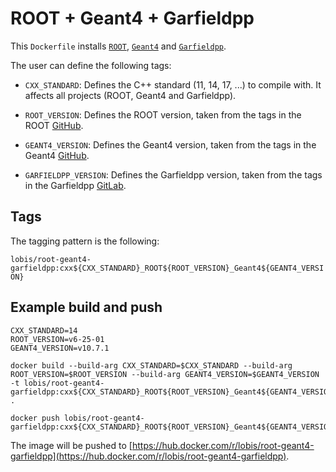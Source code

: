# ROOT + Geant4 + Garfieldpp

This `Dockerfile` installs [`ROOT`](https://github.com/root-project/root), [`Geant4`](https://github.com/Geant4/geant4) and [`Garfieldpp`](https://gitlab.cern.ch/garfield/garfieldpp).

The user can define the following tags:

* `CXX_STANDARD`: Defines the C++ standard (11, 14, 17, ...) to compile with. It affects all projects (ROOT, Geant4 and Garfieldpp).
  
* `ROOT_VERSION`: Defines the ROOT version, taken from the tags in the ROOT [GitHub](https://github.com/root-project/root).
  
* `GEANT4_VERSION`: Defines the Geant4 version, taken from the tags in the Geant4 [GitHub](https://github.com/Geant4/geant4).

* `GARFIELDPP_VERSION`: Defines the Garfieldpp version, taken from the tags in the Garfieldpp [GitLab](https://gitlab.cern.ch/garfield/garfieldpp).

## Tags

The tagging pattern is the following:

`lobis/root-geant4-garfieldpp:cxx${CXX_STANDARD}_ROOT${ROOT_VERSION}_Geant4${GEANT4_VERSION}`

## Example build and push

```
CXX_STANDARD=14
ROOT_VERSION=v6-25-01
GEANT4_VERSION=v10.7.1

docker build --build-arg CXX_STANDARD=$CXX_STANDARD --build-arg ROOT_VERSION=$ROOT_VERSION --build-arg GEANT4_VERSION=$GEANT4_VERSION -t lobis/root-geant4-garfieldpp:cxx${CXX_STANDARD}_ROOT${ROOT_VERSION}_Geant4${GEANT4_VERSION} .

docker push lobis/root-geant4-garfieldpp:cxx${CXX_STANDARD}_ROOT${ROOT_VERSION}_Geant4${GEANT4_VERSION}
```

The image will be pushed to [https://hub.docker.com/r/lobis/root-geant4-garfieldpp](https://hub.docker.com/r/lobis/root-geant4-garfieldpp).
